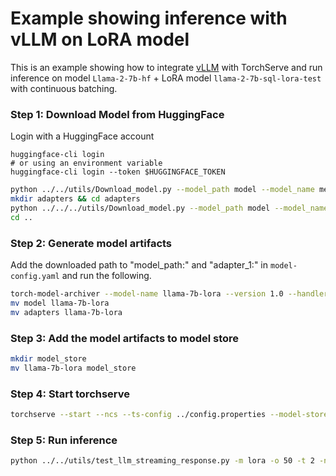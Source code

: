 # Example showing inference with vLLM on LoRA model

This is an example showing how to integrate [vLLM](https://github.com/vllm-project/vllm) with TorchServe and run inference on model `Llama-2-7b-hf` + LoRA model `llama-2-7b-sql-lora-test` with continuous batching.

### Step 1: Download Model from HuggingFace

Login with a HuggingFace account
```
huggingface-cli login
# or using an environment variable
huggingface-cli login --token $HUGGINGFACE_TOKEN
```

```bash
python ../../utils/Download_model.py --model_path model --model_name meta-llama/Llama-2-7b-chat-hf --use_auth_token True
mkdir adapters && cd adapters
python ../../../utils/Download_model.py --model_path model --model_name yard1/llama-2-7b-sql-lora-test --use_auth_token True
cd ..
```

### Step 2: Generate model artifacts

Add the downloaded path to "model_path:" and "adapter_1:" in `model-config.yaml` and run the following.

```bash
torch-model-archiver --model-name llama-7b-lora --version 1.0 --handler ../base_vllm_handler.py --config-file model-config.yaml -r ../requirements.txt --archive-format no-archive
mv model llama-7b-lora
mv adapters llama-7b-lora
```

### Step 3: Add the model artifacts to model store

```bash
mkdir model_store
mv llama-7b-lora model_store
```

### Step 4: Start torchserve

```bash
torchserve --start --ncs --ts-config ../config.properties --model-store model_store --models llama-7b-lora
```

### Step 5: Run inference

```bash
python ../../utils/test_llm_streaming_response.py -m lora -o 50 -t 2 -n 4 --prompt-text "@prompt.json" --prompt-json
```
